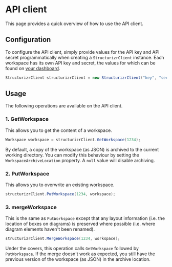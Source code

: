 # API client

This page provides a quick overview of how to use the API client.

## Configuration

To configure the API client, simply provide values for the API key and API secret programmatically when creating a ```StructurizrClient``` instance. Each workspace has its own API key and secret, the values for which can be found on [your dashboard](https://structurizr.com/dashboard).

```c#
StructurizrClient structurizrClient = new StructurizrClient("key", "secret");
```

## Usage

The following operations are available on the API client.

### 1. GetWorkspace

This allows you to get the content of a workspace.

```c#
Workspace workspace = structurizrClient.GetWorkspace(1234);
```

By default, a copy of the workspace (as JSON) is archived to the current working directory. You can modify this behaviour by setting the ```WorkspaceArchiveLocation``` property. A ```null``` value will disable archiving.

### 2. PutWorkspace

This allows you to overwrite an existing workspace.

```c#
structurizrClient.PutWorkspace(1234, workspace);
```

### 3. mergeWorkspace

This is the same as ```PutWorkspace``` except that any layout information (i.e. the location of boxes on diagrams) is preserved where possible (i.e. where diagram elements haven't been renamed).

```c#
structurizrClient.MergeWorkspace(1234, workspace);
```

Under the covers, this operation calls ```GetWorkspace``` followed by ```PutWorkspace```. If the merge doesn't work as expected, you still have the previous version of the workspace (as JSON) in the archive location.